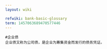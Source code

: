 ```yaml
---
layout: wiki

refwiki: bank-basic-glossary
term: 1457063689470577446
---
```


```
#企业债 
企业债又称为公司债，是企业为筹集资金而发行的债务凭证。

```